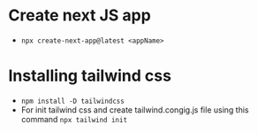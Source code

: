 # Create next JS app
- `npx create-next-app@latest <appName>`

# Installing tailwind css
- `npm install -D tailwindcss`
- For init tailwind css and create tailwind.congig.js file using this command `npx tailwind init`